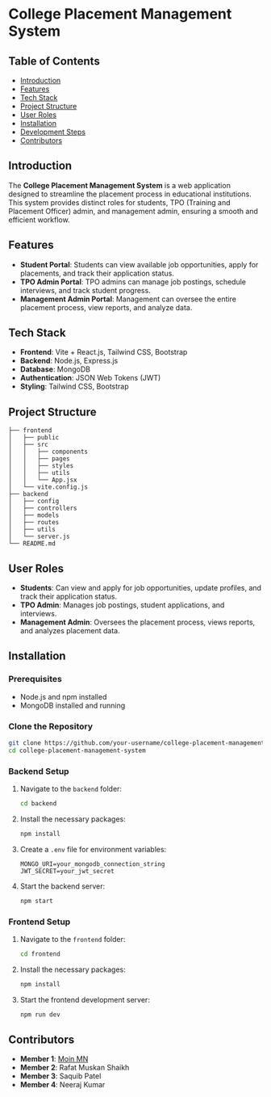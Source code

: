 # College Placement Management System

## Table of Contents
- [Introduction](#introduction)
- [Features](#features)
- [Tech Stack](#tech-stack)
- [Project Structure](#project-structure)
- [User Roles](#user-roles)
- [Installation](#installation)
- [Development Steps](#development-steps)
- [Contributors](#contributors)

## Introduction
The **College Placement Management System** is a web application designed to streamline the placement process in educational institutions. This system provides distinct roles for students, TPO (Training and Placement Officer) admin, and management admin, ensuring a smooth and efficient workflow.

## Features
- **Student Portal**: Students can view available job opportunities, apply for placements, and track their application status.
- **TPO Admin Portal**: TPO admins can manage job postings, schedule interviews, and track student progress.
- **Management Admin Portal**: Management can oversee the entire placement process, view reports, and analyze data.

## Tech Stack
- **Frontend**: Vite + React.js, Tailwind CSS, Bootstrap
- **Backend**: Node.js, Express.js
- **Database**: MongoDB
- **Authentication**: JSON Web Tokens (JWT)
- **Styling**: Tailwind CSS, Bootstrap

## Project Structure
```plaintext
├── frontend
│   ├── public
│   ├── src
│   │   ├── components
│   │   ├── pages
│   │   ├── styles
│   │   ├── utils
│   │   └── App.jsx
│   └── vite.config.js
├── backend
│   ├── config
│   ├── controllers
│   ├── models
│   ├── routes
│   ├── utils
│   └── server.js
└── README.md
```

## User Roles
- **Students**: Can view and apply for job opportunities, update profiles, and track their application status.
- **TPO Admin**: Manages job postings, student applications, and interviews.
- **Management Admin**: Oversees the placement process, views reports, and analyzes placement data.

## Installation

### Prerequisites
- Node.js and npm installed
- MongoDB installed and running

### Clone the Repository
```bash
git clone https://github.com/your-username/college-placement-management-system.git
cd college-placement-management-system
```

### Backend Setup
1. Navigate to the `backend` folder:
   ```bash
   cd backend
   ```
2. Install the necessary packages:
   ```bash
   npm install
   ```
3. Create a `.env` file for environment variables:
   ```env
   MONGO_URI=your_mongodb_connection_string
   JWT_SECRET=your_jwt_secret
   ```
4. Start the backend server:
   ```bash
   npm start
   ```

### Frontend Setup
1. Navigate to the `frontend` folder:
   ```bash
   cd frontend
   ```
2. Install the necessary packages:
   ```bash
   npm install
   ```
3. Start the frontend development server:
   ```bash
   npm run dev
   ```

## Contributors
- **Member 1**: [Moin MN](https://www.linkedin.com/in/moinnaik/)
- **Member 2**: Rafat Muskan Shaikh
- **Member 3**: Saquib Patel
- **Member 4**: Neeraj Kumar

